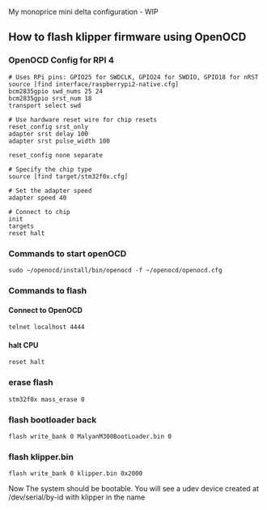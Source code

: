 My monoprice mini delta configuration - WIP

## How to flash klipper firmware using OpenOCD

### OpenOCD Config for RPI 4

```
# Uses RPi pins: GPIO25 for SWDCLK, GPIO24 for SWDIO, GPIO18 for nRST
source [find interface/raspberrypi2-native.cfg]
bcm2835gpio swd_nums 25 24
bcm2835gpio srst_num 18
transport select swd

# Use hardware reset wire for chip resets
reset_config srst_only
adapter srst delay 100
adapter srst pulse_width 100

reset_config none separate

# Specify the chip type
source [find target/stm32f0x.cfg]

# Set the adapter speed
adapter speed 40

# Connect to chip
init
targets
reset halt
```

### Commands to start openOCD

`sudo ~/openocd/install/bin/openocd -f ~/openocd/openocd.cfg`

### Commands to flash

#### Connect to OpenOCD
```
telnet localhost 4444
```

#### halt CPU
```
reset halt
```

### erase flash
```
stm32f0x mass_erase 0
```

### flash bootloader back
```
flash write_bank 0 MalyanM300BootLoader.bin 0
```

### flash klipper.bin
```
flash write_bank 0 klipper.bin 0x2000
```

Now The system should be bootable. You will see a udev device created at /dev/serial/by-id with klipper in the name

